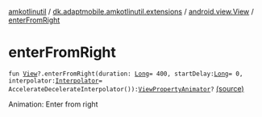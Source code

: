 [amkotlinutil](../../index.md) / [dk.adaptmobile.amkotlinutil.extensions](../index.md) / [android.view.View](index.md) / [enterFromRight](./enter-from-right.md)

# enterFromRight

`fun `[`View`](https://developer.android.com/reference/android/view/View.html)`?.enterFromRight(duration: `[`Long`](https://kotlinlang.org/api/latest/jvm/stdlib/kotlin/-long/index.html)` = 400, startDelay: `[`Long`](https://kotlinlang.org/api/latest/jvm/stdlib/kotlin/-long/index.html)` = 0, interpolator: `[`Interpolator`](https://developer.android.com/reference/android/view/animation/Interpolator.html)` = AccelerateDecelerateInterpolator()): `[`ViewPropertyAnimator`](https://developer.android.com/reference/android/view/ViewPropertyAnimator.html)`?` [(source)](https://github.com/adaptmobile-organization/amkotlinutil/tree/master/amkotlinutil/src/main/java/dk/adaptmobile/amkotlinutil/extensions/ViewAnimationExtensions.kt#L99)

Animation: Enter from right

